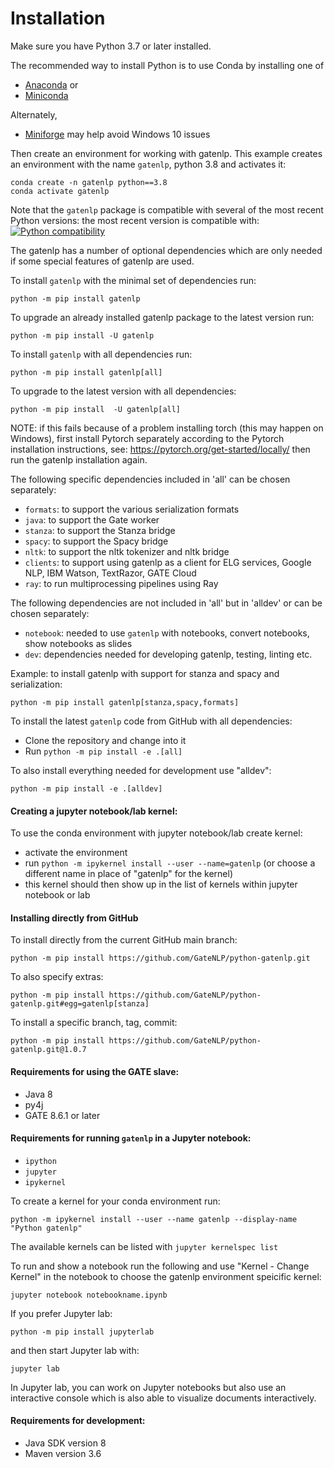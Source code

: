 # Installation

Make sure you have Python 3.7 or later installed.

The recommended way to install Python is to use Conda by installing  one of 

* [Anaconda](https://www.anaconda.com/products/individual) or
* [Miniconda](https://docs.conda.io/en/latest/miniconda.html) 

Alternately, 
* [Miniforge](https://github.com/conda-forge/miniforge) may help avoid Windows 10 issues


Then create an environment for working with gatenlp. This example
creates an environment with the name `gatenlp`, python 3.8 and activates it:

```
conda create -n gatenlp python==3.8
conda activate gatenlp
```

Note that the `gatenlp` package is compatible with several of the most recent Python 
versions: the most recent version is compatible with: [![Python compatibility](https://img.shields.io/pypi/pyversions/gatenlp.svg)](https://pypi.python.org/pypi/gatenlp/)

The gatenlp has a number of optional dependencies which are only needed if
some special features of gatenlp are used.

To install `gatenlp` with the minimal set of dependencies run:

```
python -m pip install gatenlp 
```

To upgrade an already installed gatenlp package to the latest version run: 

```
python -m pip install -U gatenlp 
```

To install `gatenlp` with all dependencies run:

```
python -m pip install gatenlp[all]
```

To upgrade to the latest version with all dependencies:

```
python -m pip install  -U gatenlp[all]
```

NOTE: if this fails because of a problem installing torch (this may happen on Windows), 
first install Pytorch separately according to 
the Pytorch installation instructions, see: https://pytorch.org/get-started/locally/
then run the gatenlp installation again. 

The following specific dependencies included in 'all' can be chosen separately:
* `formats`: to support the various serialization formats
* `java`: to support the Gate worker
* `stanza`: to support the Stanza bridge
* `spacy`: to support the Spacy bridge
* `nltk`: to support the nltk tokenizer and nltk bridge
* `clients`: to support using gatenlp as a client for ELG services, Google NLP, IBM Watson, TextRazor, GATE Cloud
* `ray`: to run multiprocessing pipelines using Ray

The following dependencies are not included in 'all' but in 'alldev' or can be chosen separately:
* `notebook`: needed to use `gatenlp` with notebooks, convert notebooks, show notebooks as slides 
* `dev`: dependencies needed for developing gatenlp, testing, linting etc. 

Example: to install gatenlp with support for stanza and spacy and serialization:

```
python -m pip install gatenlp[stanza,spacy,formats]
```


To install the latest `gatenlp` code from GitHub with all dependencies:
* Clone the repository and change into it
* Run `python -m pip install -e .[all]`

To also install everything needed for development use "alldev":

```
python -m pip install -e .[alldev]
```

#### Creating a jupyter notebook/lab kernel:

To use the conda environment with jupyter notebook/lab create kernel:

* activate the environment
* run `python -m ipykernel install --user --name=gatenlp` 
  (or choose a different name in place of "gatenlp" for the kernel)
* this kernel should then show up in the list of kernels within jupyter notebook or lab

#### Installing directly from GitHub

To install directly from the current GitHub main branch:

```
python -m pip install https://github.com/GateNLP/python-gatenlp.git
```

To also specify extras:

```
python -m pip install https://github.com/GateNLP/python-gatenlp.git#egg=gatenlp[stanza]
```

To install a specific branch, tag, commit:

```
python -m pip install https://github.com/GateNLP/python-gatenlp.git@1.0.7
```

#### Requirements for using the GATE slave:

* Java 8
* py4j
* GATE 8.6.1 or later

#### Requirements for running `gatenlp` in a Jupyter notebook:

* `ipython`
* `jupyter`
* `ipykernel`

To create a kernel for your conda environment run:

```
python -m ipykernel install --user --name gatenlp --display-name "Python gatenlp"
```

The available kernels can be listed with `jupyter kernelspec list`

To run and show a notebook run the following and use "Kernel - Change Kernel" in the notebook to choose the gatenlp environment speicific kernel:

```
jupyter notebook notebookname.ipynb
```

If you prefer Jupyter lab:

```
python -m pip install jupyterlab
```

and then start Jupyter lab with:

```
jupyter lab
```

In Jupyter lab, you can work on Jupyter notebooks but also use an interactive console which is also able to visualize
documents interactively. 
 
#### Requirements for development:

* Java SDK version 8
* Maven version 3.6
